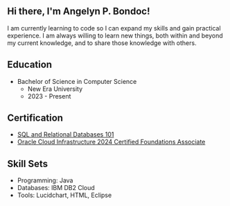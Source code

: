 ## Hi there, I'm Angelyn P. Bondoc! 
I am currently learning to code so I can expand my skills and gain practical experience. 
I am always willing to learn new things, both within and beyond my current knowledge, and to share those knowledge with others.

## Education
- Bachelor of Science in Computer Science
  - New Era University
  - 2023 - Present

## Certification

- [SQL and Relational Databases 101](https://courses.cognitiveclass.ai/certificates/8ed4134e0df940c582bac01b7018d738?fbclid=IwZXh0bgNhZW0CMTEAAR3QvC9k7uHhJreOfh9gGcwJRx1-7BhhunkKeszpR_vFRvrF4Igtr-Xi1cU_aem_QBDv1OYSp_GD93YGP4f8EA)
- [Oracle Cloud Infrastructure 2024 Certified Foundations Associate](https://brm-certview.oracle.com/ords/certview/ecertificate?ssn=OC5408853&trackId=OCI2024FNDCFA&key=54753b30ad2a880671c61325de4c440227c59d13)

## Skill Sets
- Programming: Java
- Databases: IBM DB2 Cloud
- Tools: Lucidchart, HTML, Eclipse
